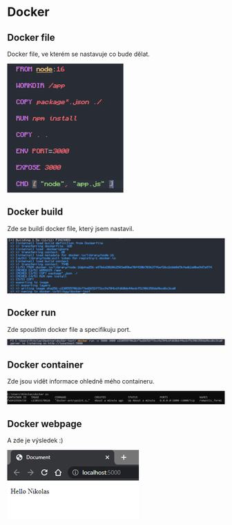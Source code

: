 # **Docker**

## Docker file

Docker file, ve kterém se nastavuje co bude dělat.

![docker file](https://github.com/Blikyy/docker/blob/main/images/docker-docker_file.png)

## Docker build

Zde se buildí docker file, který jsem nastavil.

![docker build](https://github.com/Blikyy/docker/blob/main/images/docker-build.png)

## Docker run

Zde spouštím docker file a specifikuju port. 

![docker run](https://github.com/Blikyy/docker/blob/main/images/docker-run.png)

## Docker container

Zde jsou vidět informace ohledně mého containeru.

![docker container](https://github.com/Blikyy/docker/blob/main/images/docker-container.png)

## Docker webpage

A zde je výsledek :)

![docker webpage](https://github.com/Blikyy/docker/blob/main/images/docker-webpage.png)
